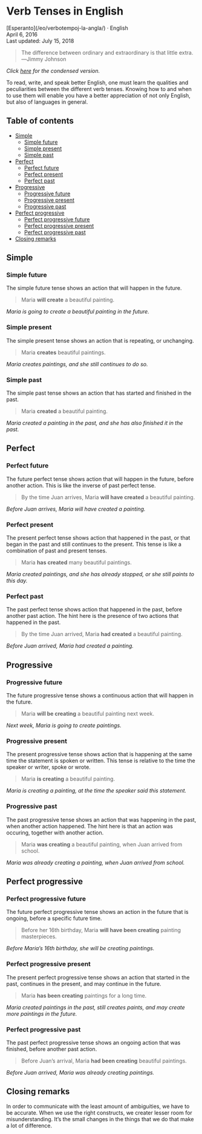 Verb Tenses in English
======================

<div class="center">[Esperanto](/eo/verbotempoj-la-angla/) · English</div>
<div class="center">April 6, 2016</div>
<div class="center">Last updated: July 15, 2018</div>

>The difference between ordinary and extraordinary is that little extra.<br>
>―Jimmy Johnson

*Click [here](/en/verb-tenses-condensed/) for the condensed version.*

To read, write, and speak better English, one must learn the qualities and peculiarities between the
different verb tenses. Knowing how to and when to use them will enable you have a better
appreciation of not only English, but also of languages in general.


<a name="toc"></a>Table of contents
----------------------------------

- [Simple](#simple)
  + [Simple future](#simplefuture)
  + [Simple present](#simplepresent)
  + [Simple past](#simplepast)
- [Perfect](#perf)
  + [Perfect future](#perffuture)
  + [Perfect present](#perfpresent)
  + [Perfect past](#perfpast)
- [Progressive](#prog)
  + [Progressive future](#progfuture)
  + [Progressive present](#progpresent)
  + [Progressive past](#progpast)
- [Perfect progressive](#perfprog)
  + [Perfect progressive future](#perfprogfuture)
  + [Perfect progressive present](#perfprogpresent)
  + [Perfect progressive past](#perfprogpast)
- [Closing remarks](#closing)


<a name="simple"></a> Simple
----------------------------


### <a name="simplefuture"></a>Simple future

The simple future tense shows an action that will happen in the future.

> Maria __will create__ a beautiful painting.

*Maria is going to create a beautiful painting in the future.*


### <a name="simplepresent"></a>Simple present

The simple present tense shows an action that is repeating, or unchanging.

> Maria __creates__ beautiful paintings.

*Maria creates paintings, and she still continues to do so.*


### <a name="simplepast"></a>Simple past

The simple past tense shows an action that has started and finished in the past.

> Maria __created__ a beautiful painting.

*Maria created a painting in the past, and she has also finished it in the past.*


<a name="perf"></a>Perfect
--------------------------


### <a name="perffuture"></a>Perfect future

The future perfect tense shows action that will happen in the future, before another action. This is
like the inverse of past perfect tense.

> By the time Juan arrives, Maria __will have created__ a beautiful painting.

*Before Juan arrives, Maria will have created a painting.*


### <a name="perfpresent"></a>Perfect present

The present perfect tense shows action that happened in the past, or that began in the past and
still continues to the present. This tense is like a combination of past and present tenses.

> Maria __has created__ many beautiful paintings.

*Maria created paintings, and she has already stopped, or she still paints to this day.*


### <a name="perfpast"></a>Perfect past

The past perfect tense shows action that happened in the past, before another past action. The hint
here is the presence of two actions that happened in the past.

> By the time Juan arrived, Maria __had created__ a beautiful painting.

*Before Juan arrived, Maria had created a painting.*


<a name="prog"></a>Progressive
------------------------------


### <a name="progfuture"></a>Progressive future

The future progressive tense shows a continuous action that will happen in the future.

> Maria __will be creating__ a beautiful painting next week.

*Next week, Maria is going to create paintings.*


### <a name="progpresent"></a>Progressive present

The present progressive tense shows action that is happening at the same time the statement is
spoken or written. This tense is relative to the time the speaker or writer, spoke or wrote.

> Maria __is creating__ a beautiful painting.

*Maria is creating a painting, at the time the speaker said this statement.*


### <a name="progpast"></a>Progressive past

The past progressive tense shows an action that was happening in the past, when another action
happened. The hint here is that an action was occuring, together with another action.

> Maria __was creating__ a beautiful painting, when Juan arrived from school.

*Maria was already creating a painting, when Juan arrived from school.*


<a name="perfprog"></a>Perfect progressive
------------------------------------------


### <a name="perfprogfuture"></a>Perfect progressive future

The future perfect progressive tense shows an action in the future that is ongoing, before a
specific future time.

> Before her 16th birthday, Maria __will have been creating__ painting masterpieces.

*Before Maria’s 16th birthday, she will be creating paintings.*


### <a name="perfprogpresent"></a>Perfect progressive present

The present perfect progressive tense shows an action that started in the past, continues in the
present, and may continue in the future.

> Maria __has been creating__ paintings for a long time.

*Maria created paintings in the past, still creates paints, and may create more paintings in the future.*


### <a name="perfprogpast"></a>Perfect progressive past

The past perfect progressive tense shows an ongoing action that was finished, before another past
action.

> Before Juan’s arrival, Maria __had been creating__ beautiful paintings.

*Before Juan arrived, Maria was already creating paintings.*


<a name="closing"></a>Closing remarks
-------------------------------------

In order to communicate with the least amount of ambiguities, we have to be accurate. When we use
the right constructs, we creater lesser room for misunderstanding. It’s the small changes in the
things that we do that make a lot of difference.
